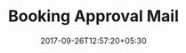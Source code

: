 ---
title: "Booking Approval Mail"
date: 2017-09-26T12:57:20+05:30
draft: false
layout: booking-approval-mail
url: /account/booking-approval-mail-return


shortlistReturn: true

---